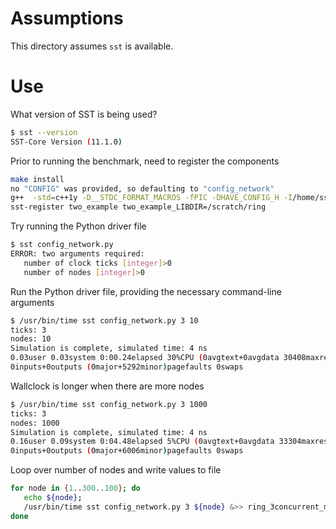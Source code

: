 # Assumptions

This directory assumes `sst` is available.

# Use

What version of SST is being used?
```bash
$ sst --version
SST-Core Version (11.1.0)
```

Prior to running the benchmark, need to register the components
```bash
make install
no "CONFIG" was provided, so defaulting to "config_network"
g++  -std=c++1y -D__STDC_FORMAT_MACROS -fPIC -DHAVE_CONFIG_H -I/home/sst/sst-core/include -shared -fno-common -Wl,-undefined -Wl,dynamic_lookup -o libtwoexample.so some_component.cpp
sst-register two_example two_example_LIBDIR=/scratch/ring
```

Try running the Python driver file
```bash
$ sst config_network.py 
ERROR: two arguments required:
   number of clock ticks [integer]>0
   number of nodes [integer]>0
```

Run the Python driver file, providing the necessary command-line arguments
```bash
$ /usr/bin/time sst config_network.py 3 10
ticks: 3
nodes: 10
Simulation is complete, simulated time: 4 ns
0.03user 0.03system 0:00.24elapsed 30%CPU (0avgtext+0avgdata 30408maxresident)k
0inputs+0outputs (0major+5292minor)pagefaults 0swaps
```

Wallclock is longer when there are more nodes
```bash
$ /usr/bin/time sst config_network.py 3 1000
ticks: 3
nodes: 1000
Simulation is complete, simulated time: 4 ns
0.16user 0.09system 0:04.48elapsed 5%CPU (0avgtext+0avgdata 33304maxresident)k
0inputs+0outputs (0major+6006minor)pagefaults 0swaps
```

Loop over number of nodes and write values to file
```bash
for node in {1..300..100}; do 
   echo ${node}; 
   /usr/bin/time sst config_network.py 3 ${node} &>> ring_3concurrent_messages_upto300nodes_step100.dat; 
done
```
